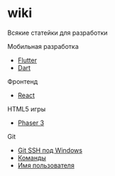 # wiki
Всякие статейки для разработки

Мобильная разработка
- [Flutter](flutter/README.md)
- [Dart](dart/README.md)

Фронтенд
- [React](react/README.md)

HTML5 игры
- [Phaser 3](phaser/README.md)

Git
- [Git SSH под Windows](git/ssh.md)
- [Команды](git/commands.md)
- [Имя пользователя](git/username.md)
